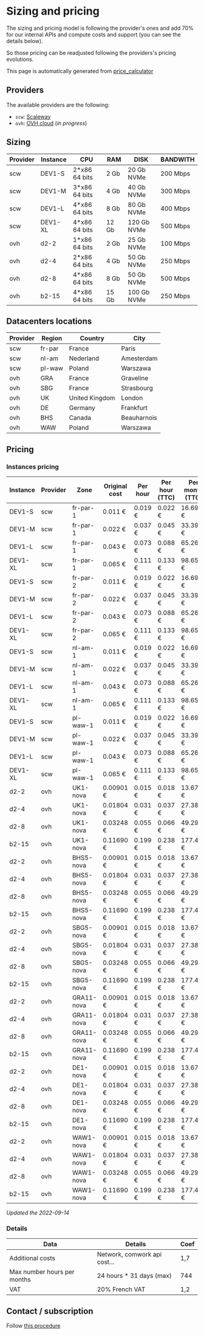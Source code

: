 # Sizing and pricing

The sizing and pricing model is following the provider's ones and add 70% for our internal APIs and compute costs and support (you can see the details below).

So those pricing can be readjusted following the providers's pricing evolutions.

This page is automatically generated from [price_calculator](./price_calculator/README.md)

## Providers

The available providers are the following:

* `scw`: [Scaleway](https://www.scaleway.com)
* `ovh`: [OVH cloud](https://www.ovhcloud.com) (*in progress*)

## Sizing

|Provider|Instance|CPU           |RAM    |DISK       |BANDWITH|
|--------|--------|--------------|-------|-----------|--------|
|scw     |DEV1-S  |2*x86 64 bits |2 Gb   |20 Gb NVMe |200 Mbps|
|scw     |DEV1-M  |3*x86 64 bits |4 Gb   |40 Gb NVMe |300 Mbps|
|scw     |DEV1-L  |4*x86 64 bits |8 Gb   |80 Gb NVMe |400 Mbps|
|scw     |DEV1-XL |4*x86 64 bits |12 Gb  |120 Gb NVMe|500 Mbps|
|ovh     |d2-2    |1*x86 64 bits |2 Gb   |25 Gb NVMe |100 Mbps|
|ovh     |d2-4    |2*x86 64 bits |4 Gb   |50 Gb NVMe |250 Mbps|
|ovh     |d2-8    |4*x86 64 bits |8 Gb   |50 Gb NVMe |500 Mbps|
|ovh     |b2-15   |4*x86 64 bits |15 Gb  |100 Gb NVMe|250 Mbps|

## Datacenters locations

|Provider|Region|Country       |City       |
|--------|------|--------------|-----------|
|scw     |fr-par|France        |Paris      |
|scw     |nl-am |Nederland     |Amesterdam |
|scw     |pl-waw|Poland        |Warszawa   |
|ovh     |GRA   |France        |Graveline  |
|ovh     |SBG   |France        |Strasbourg |
|ovh     |UK    |United Kingdom|London     |
|ovh     |DE    |Germany       |Frankfurt  |
|ovh     |BHS   |Canada        |Beauharnois|
|ovh     |WAW   |Poland        |Warszawa   |

## Pricing

### Instances pricing

| Instance | Provider | Zone       | Original cost | Per hour | Per hour (TTC) | Per month (TTC) |
| -------- | -------- | ---------- | ------------- | -------- | -------------- | --------------- |
| DEV1-S   | scw      | fr-par-1   | 0.011 €       | 0.019 €  | 0.022 €        | 16.695 €        |
| DEV1-M   | scw      | fr-par-1   | 0.022 €       | 0.037 €  | 0.045 €        | 33.391 €        |
| DEV1-L   | scw      | fr-par-1   | 0.043 €       | 0.073 €  | 0.088 €        | 65.264 €        |
| DEV1-XL  | scw      | fr-par-1   | 0.065 €       | 0.111 €  | 0.133 €        | 98.654 €        |
| DEV1-S   | scw      | fr-par-2   | 0.011 €       | 0.019 €  | 0.022 €        | 16.695 €        |
| DEV1-M   | scw      | fr-par-2   | 0.022 €       | 0.037 €  | 0.045 €        | 33.391 €        |
| DEV1-L   | scw      | fr-par-2   | 0.043 €       | 0.073 €  | 0.088 €        | 65.264 €        |
| DEV1-XL  | scw      | fr-par-2   | 0.065 €       | 0.111 €  | 0.133 €        | 98.654 €        |
| DEV1-S   | scw      | nl-am-1    | 0.011 €       | 0.019 €  | 0.022 €        | 16.695 €        |
| DEV1-M   | scw      | nl-am-1    | 0.022 €       | 0.037 €  | 0.045 €        | 33.391 €        |
| DEV1-L   | scw      | nl-am-1    | 0.043 €       | 0.073 €  | 0.088 €        | 65.264 €        |
| DEV1-XL  | scw      | nl-am-1    | 0.065 €       | 0.111 €  | 0.133 €        | 98.654 €        |
| DEV1-S   | scw      | pl-waw-1   | 0.011 €       | 0.019 €  | 0.022 €        | 16.695 €        |
| DEV1-M   | scw      | pl-waw-1   | 0.022 €       | 0.037 €  | 0.045 €        | 33.391 €        |
| DEV1-L   | scw      | pl-waw-1   | 0.043 €       | 0.073 €  | 0.088 €        | 65.264 €        |
| DEV1-XL  | scw      | pl-waw-1   | 0.065 €       | 0.111 €  | 0.133 €        | 98.654 €        |
| d2-2     | ovh      | UK1-nova   | 0.00901 €     | 0.015 €  | 0.018 €        | 13.675 €        |
| d2-4     | ovh      | UK1-nova   | 0.01804 €     | 0.031 €  | 0.037 €        | 27.380 €        |
| d2-8     | ovh      | UK1-nova   | 0.03248 €     | 0.055 €  | 0.066 €        | 49.297 €        |
| b2-15    | ovh      | UK1-nova   | 0.11690 €     | 0.199 €  | 0.238 €        | 177.426 €       |
| d2-2     | ovh      | BHS5-nova  | 0.00901 €     | 0.015 €  | 0.018 €        | 13.675 €        |
| d2-4     | ovh      | BHS5-nova  | 0.01804 €     | 0.031 €  | 0.037 €        | 27.380 €        |
| d2-8     | ovh      | BHS5-nova  | 0.03248 €     | 0.055 €  | 0.066 €        | 49.297 €        |
| b2-15    | ovh      | BHS5-nova  | 0.11690 €     | 0.199 €  | 0.238 €        | 177.426 €       |
| d2-2     | ovh      | SBG5-nova  | 0.00901 €     | 0.015 €  | 0.018 €        | 13.675 €        |
| d2-4     | ovh      | SBG5-nova  | 0.01804 €     | 0.031 €  | 0.037 €        | 27.380 €        |
| d2-8     | ovh      | SBG5-nova  | 0.03248 €     | 0.055 €  | 0.066 €        | 49.297 €        |
| b2-15    | ovh      | SBG5-nova  | 0.11690 €     | 0.199 €  | 0.238 €        | 177.426 €       |
| d2-2     | ovh      | GRA11-nova | 0.00901 €     | 0.015 €  | 0.018 €        | 13.675 €        |
| d2-4     | ovh      | GRA11-nova | 0.01804 €     | 0.031 €  | 0.037 €        | 27.380 €        |
| d2-8     | ovh      | GRA11-nova | 0.03248 €     | 0.055 €  | 0.066 €        | 49.297 €        |
| b2-15    | ovh      | GRA11-nova | 0.11690 €     | 0.199 €  | 0.238 €        | 177.426 €       |
| d2-2     | ovh      | DE1-nova   | 0.00901 €     | 0.015 €  | 0.018 €        | 13.675 €        |
| d2-4     | ovh      | DE1-nova   | 0.01804 €     | 0.031 €  | 0.037 €        | 27.380 €        |
| d2-8     | ovh      | DE1-nova   | 0.03248 €     | 0.055 €  | 0.066 €        | 49.297 €        |
| b2-15    | ovh      | DE1-nova   | 0.11690 €     | 0.199 €  | 0.238 €        | 177.426 €       |
| d2-2     | ovh      | WAW1-nova  | 0.00901 €     | 0.015 €  | 0.018 €        | 13.675 €        |
| d2-4     | ovh      | WAW1-nova  | 0.01804 €     | 0.031 €  | 0.037 €        | 27.380 €        |
| d2-8     | ovh      | WAW1-nova  | 0.03248 €     | 0.055 €  | 0.066 €        | 49.297 €        |
| b2-15    | ovh      | WAW1-nova  | 0.11690 €     | 0.199 €  | 0.238 €        | 177.426 €       |


*Updated the 2022-09-14*

### Details

|Data  |Details|Coef |
|------|-------|-------|
|Additional costs|Network, comwork api cost...|1,7    |
|Max number hours per months|24 hours * 31 days (max)|744    |
|VAT   |20% French VAT|1,2    |

## Contact / subscription

Follow [this procedure](./subscription.md)
